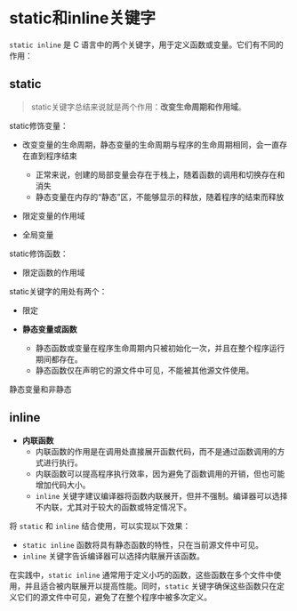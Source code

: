 # static和inline关键字

`static inline` 是 C 语言中的两个关键字，用于定义函数或变量。它们有不同的作用：

## static

> static关键字总结来说就是两个作用：**改变生命周期和作用域**。

static修饰变量：

- 改变变量的生命周期，静态变量的生命周期与程序的生命周期相同，会一直存在直到程序结束
  - 正常来说，创建的局部变量会存在于栈上，随着函数的调用和切换存在和消失
  - 静态变量在内存的“静态”区，不能够显示的释放，随着程序的结束而释放

- 限定变量的作用域

- 全局变量

static修饰函数：

- 限定函数的作用域

static关键字的用处有两个：

- 限定

- **静态变量或函数**
  - 静态函数或变量在程序生命周期内只被初始化一次，并且在整个程序运行期间都存在。
  - 静态函数仅在声明它的源文件中可见，不能被其他源文件使用。

静态变量和非静态

## inline

- **内联函数**
  - 内联函数的作用是在调用处直接展开函数代码，而不是通过函数调用的方式进行执行。
  - 内联函数可以提高程序执行效率，因为避免了函数调用的开销，但也可能增加代码大小。
  - `inline` 关键字建议编译器将函数内联展开，但并不强制。编译器可以选择不内联，尤其对于较大的函数或特定情况下。

将 `static` 和 `inline` 结合使用，可以实现以下效果：
- `static inline` 函数将具有静态函数的特性，只在当前源文件中可见。
- `inline` 关键字告诉编译器可以选择内联展开该函数。

在实践中，`static inline` 通常用于定义小巧的函数，这些函数在多个文件中使用，并且适合被内联展开以提高性能。同时，`static` 关键字确保这些函数只在定义它们的源文件中可见，避免了在整个程序中被多次定义。